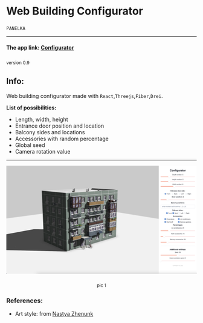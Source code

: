 # Web Building Configurator

`PANELKA`

---

#### The app link: [Configurator](https://vladimirkobranov.github.io/building_configurator_web/)
<sub>version 0.9</sub>

## Info:
Web building configurator made with `React`,`Threejs`,`Fiber`,`Drei`.

**List of possibilities:**
- Length, width, height
- Entrance door position and location
- Balcony sides and locations
- Accessories with random percentage
- Global seed
- Camera rotation value

---

![pic_1](pics/pic_1.png)
<p align="center">
<sub >pic 1</sub>
</p>

### References:

* Art style: from [Nastya Zhenunk](https://www.artstation.com/artwork/m8ZPZv)
